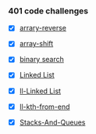 ### 401 code challenges

- [x] [arrary-reverse](challenges/arrayReverse)

- [x] [array-shift](challenges/arrayShift/array-shift.js)

- [x] [binary search](challenges/arrayBinarysearch/array-binary-search.js)

- [x] [Linked List](challenges/linkedList/linked-list.js)

- [x] [ll-Linked List](challenges/linkedList/linked-list.js)

- [x] [ll-kth-from-end](challenges/linkedList/linked-list.js)

- [x] [Stacks-And-Queues](challenges/stacksAndQueues/stacks-and-queues.js)




